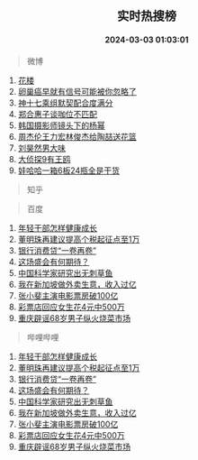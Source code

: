 <div align="center"><h2>实时热搜榜</h2><h4>2024-03-03 01:03:01</h4></div>

> 微博  

1. [花楼](https://s.weibo.com/weibo?q=%E8%8A%B1%E6%A5%BC&t=31&band_rank=1&Refer=top)<br />
2. [卵巢癌早就有信号可能被你忽略了](https://s.weibo.com/weibo?q=%23%E5%8D%B5%E5%B7%A2%E7%99%8C%E6%97%A9%E5%B0%B1%E6%9C%89%E4%BF%A1%E5%8F%B7%E5%8F%AF%E8%83%BD%E8%A2%AB%E4%BD%A0%E5%BF%BD%E7%95%A5%E4%BA%86%23&t=31&band_rank=2&Refer=top)<br />
3. [神十七乘组默契配合度满分](https://s.weibo.com/weibo?q=%23%E7%A5%9E%E5%8D%81%E4%B8%83%E4%B9%98%E7%BB%84%E9%BB%98%E5%A5%91%E9%85%8D%E5%90%88%E5%BA%A6%E6%BB%A1%E5%88%86%23&t=31&band_rank=3&Refer=top)<br />
4. [郑合惠子谈咖位不匹配](https://s.weibo.com/weibo?q=%23%E9%83%91%E5%90%88%E6%83%A0%E5%AD%90%E8%B0%88%E5%92%96%E4%BD%8D%E4%B8%8D%E5%8C%B9%E9%85%8D%23&t=31&band_rank=4&Refer=top)<br />
5. [韩国摄影师镜头下的杨幂](https://s.weibo.com/weibo?q=%23%E9%9F%A9%E5%9B%BD%E6%91%84%E5%BD%B1%E5%B8%88%E9%95%9C%E5%A4%B4%E4%B8%8B%E7%9A%84%E6%9D%A8%E5%B9%82%23&t=31&band_rank=5&Refer=top)<br />
6. [周杰伦王力宏林俊杰给陶喆送花篮](https://s.weibo.com/weibo?q=%23%E5%91%A8%E6%9D%B0%E4%BC%A6%E7%8E%8B%E5%8A%9B%E5%AE%8F%E6%9E%97%E4%BF%8A%E6%9D%B0%E7%BB%99%E9%99%B6%E5%96%86%E9%80%81%E8%8A%B1%E7%AF%AE%23&t=31&band_rank=6&Refer=top)<br />
7. [刘昊然男大味](https://s.weibo.com/weibo?q=%E5%88%98%E6%98%8A%E7%84%B6%E7%94%B7%E5%A4%A7%E5%91%B3&t=31&band_rank=7&Refer=top)<br />
8. [大侦探9有王鸥](https://s.weibo.com/weibo?q=%23%E5%A4%A7%E4%BE%A6%E6%8E%A29%E6%9C%89%E7%8E%8B%E9%B8%A5%23&t=31&band_rank=8&Refer=top)<br />
9. [娃哈哈一箱6板24瓶全是干货](https://s.weibo.com/weibo?q=%23%E5%A8%83%E5%93%88%E5%93%88%E4%B8%80%E7%AE%B16%E6%9D%BF24%E7%93%B6%E5%85%A8%E6%98%AF%E5%B9%B2%E8%B4%A7%23&t=31&band_rank=9&Refer=top)<br />

> 知乎  


> 百度  

1. [年轻干部怎样健康成长](https://www.baidu.com/s?wd=%E5%B9%B4%E8%BD%BB%E5%B9%B2%E9%83%A8%E6%80%8E%E6%A0%B7%E5%81%A5%E5%BA%B7%E6%88%90%E9%95%BF&sa=fyb_news&rsv_dl=fyb_news)<br />
2. [董明珠再建议提高个税起征点至1万](https://www.baidu.com/s?wd=%E8%91%A3%E6%98%8E%E7%8F%A0%E5%86%8D%E5%BB%BA%E8%AE%AE%E6%8F%90%E9%AB%98%E4%B8%AA%E7%A8%8E%E8%B5%B7%E5%BE%81%E7%82%B9%E8%87%B31%E4%B8%87&sa=fyb_news&rsv_dl=fyb_news)<br />
3. [银行消费贷“一卷再卷”](https://www.baidu.com/s?wd=%E9%93%B6%E8%A1%8C%E6%B6%88%E8%B4%B9%E8%B4%B7%E2%80%9C%E4%B8%80%E5%8D%B7%E5%86%8D%E5%8D%B7%E2%80%9D&sa=fyb_news&rsv_dl=fyb_news)<br />
4. [这场盛会有何期待？](https://www.baidu.com/s?wd=%E8%BF%99%E5%9C%BA%E7%9B%9B%E4%BC%9A%E6%9C%89%E4%BD%95%E6%9C%9F%E5%BE%85%EF%BC%9F&sa=fyb_news&rsv_dl=fyb_news)<br />
5. [中国科学家研究出无刺草鱼](https://www.baidu.com/s?wd=%E4%B8%AD%E5%9B%BD%E7%A7%91%E5%AD%A6%E5%AE%B6%E7%A0%94%E7%A9%B6%E5%87%BA%E6%97%A0%E5%88%BA%E8%8D%89%E9%B1%BC&sa=fyb_news&rsv_dl=fyb_news)<br />
6. [我在新加坡做外卖生意，收入过亿](https://www.baidu.com/s?wd=%E6%88%91%E5%9C%A8%E6%96%B0%E5%8A%A0%E5%9D%A1%E5%81%9A%E5%A4%96%E5%8D%96%E7%94%9F%E6%84%8F%EF%BC%8C%E6%94%B6%E5%85%A5%E8%BF%87%E4%BA%BF&sa=fyb_news&rsv_dl=fyb_news)<br />
7. [张小斐主演电影票房破100亿](https://www.baidu.com/s?wd=%E5%BC%A0%E5%B0%8F%E6%96%90%E4%B8%BB%E6%BC%94%E7%94%B5%E5%BD%B1%E7%A5%A8%E6%88%BF%E7%A0%B4100%E4%BA%BF&sa=fyb_news&rsv_dl=fyb_news)<br />
8. [彩票店回应女生花4元中500万](https://www.baidu.com/s?wd=%E5%BD%A9%E7%A5%A8%E5%BA%97%E5%9B%9E%E5%BA%94%E5%A5%B3%E7%94%9F%E8%8A%B14%E5%85%83%E4%B8%AD500%E4%B8%87&sa=fyb_news&rsv_dl=fyb_news)<br />
9. [重庆辟谣68岁男子纵火烧菜市场](https://www.baidu.com/s?wd=%E9%87%8D%E5%BA%86%E8%BE%9F%E8%B0%A368%E5%B2%81%E7%94%B7%E5%AD%90%E7%BA%B5%E7%81%AB%E7%83%A7%E8%8F%9C%E5%B8%82%E5%9C%BA&sa=fyb_news&rsv_dl=fyb_news)<br />

> 哔哩哔哩  

1. [年轻干部怎样健康成长](https://www.baidu.com/s?wd=%E5%B9%B4%E8%BD%BB%E5%B9%B2%E9%83%A8%E6%80%8E%E6%A0%B7%E5%81%A5%E5%BA%B7%E6%88%90%E9%95%BF&sa=fyb_news&rsv_dl=fyb_news)<br />
2. [董明珠再建议提高个税起征点至1万](https://www.baidu.com/s?wd=%E8%91%A3%E6%98%8E%E7%8F%A0%E5%86%8D%E5%BB%BA%E8%AE%AE%E6%8F%90%E9%AB%98%E4%B8%AA%E7%A8%8E%E8%B5%B7%E5%BE%81%E7%82%B9%E8%87%B31%E4%B8%87&sa=fyb_news&rsv_dl=fyb_news)<br />
3. [银行消费贷“一卷再卷”](https://www.baidu.com/s?wd=%E9%93%B6%E8%A1%8C%E6%B6%88%E8%B4%B9%E8%B4%B7%E2%80%9C%E4%B8%80%E5%8D%B7%E5%86%8D%E5%8D%B7%E2%80%9D&sa=fyb_news&rsv_dl=fyb_news)<br />
4. [这场盛会有何期待？](https://www.baidu.com/s?wd=%E8%BF%99%E5%9C%BA%E7%9B%9B%E4%BC%9A%E6%9C%89%E4%BD%95%E6%9C%9F%E5%BE%85%EF%BC%9F&sa=fyb_news&rsv_dl=fyb_news)<br />
5. [中国科学家研究出无刺草鱼](https://www.baidu.com/s?wd=%E4%B8%AD%E5%9B%BD%E7%A7%91%E5%AD%A6%E5%AE%B6%E7%A0%94%E7%A9%B6%E5%87%BA%E6%97%A0%E5%88%BA%E8%8D%89%E9%B1%BC&sa=fyb_news&rsv_dl=fyb_news)<br />
6. [我在新加坡做外卖生意，收入过亿](https://www.baidu.com/s?wd=%E6%88%91%E5%9C%A8%E6%96%B0%E5%8A%A0%E5%9D%A1%E5%81%9A%E5%A4%96%E5%8D%96%E7%94%9F%E6%84%8F%EF%BC%8C%E6%94%B6%E5%85%A5%E8%BF%87%E4%BA%BF&sa=fyb_news&rsv_dl=fyb_news)<br />
7. [张小斐主演电影票房破100亿](https://www.baidu.com/s?wd=%E5%BC%A0%E5%B0%8F%E6%96%90%E4%B8%BB%E6%BC%94%E7%94%B5%E5%BD%B1%E7%A5%A8%E6%88%BF%E7%A0%B4100%E4%BA%BF&sa=fyb_news&rsv_dl=fyb_news)<br />
8. [彩票店回应女生花4元中500万](https://www.baidu.com/s?wd=%E5%BD%A9%E7%A5%A8%E5%BA%97%E5%9B%9E%E5%BA%94%E5%A5%B3%E7%94%9F%E8%8A%B14%E5%85%83%E4%B8%AD500%E4%B8%87&sa=fyb_news&rsv_dl=fyb_news)<br />
9. [重庆辟谣68岁男子纵火烧菜市场](https://www.baidu.com/s?wd=%E9%87%8D%E5%BA%86%E8%BE%9F%E8%B0%A368%E5%B2%81%E7%94%B7%E5%AD%90%E7%BA%B5%E7%81%AB%E7%83%A7%E8%8F%9C%E5%B8%82%E5%9C%BA&sa=fyb_news&rsv_dl=fyb_news)<br />
